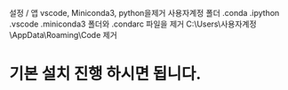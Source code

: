 설정 / 앱  vscode, Miniconda3, python을제거
사용자계정 폴더 .conda  .ipython .vscode .miniconda3 폴더와 .condarc 파일을 제거
C:\Users\사용자계정\AppData\Roaming\Code 제거

# 기본 설치 진행 하시면 됩니다.
